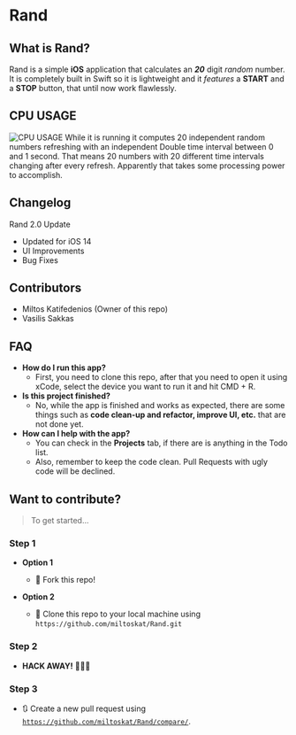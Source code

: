 # Rand

## What is Rand?
Rand is a simple **iOS** application that calculates an ***20*** digit *random* number.
  It is completely built in Swift so it is lightweight and it *features* a **START** and a **STOP** button, that until now work flawlessly.

## CPU USAGE

![CPU USAGE](https://miltoskat.github.io/Rand/Images/cpuUsage.png)
While it is running it computes 20 independent random numbers refreshing with an independent Double time interval between 0 and 1 second. That means 20 numbers with 20 different time intervals changing after every refresh.
Apparently that takes some processing power to accomplish.

## Changelog
Rand 2.0 Update
* Updated for iOS 14
* UI Improvements
* Bug Fixes

## Contributors
* Miltos Katifedenios (Owner of this repo)
* Vasilis Sakkas

## FAQ

- **How do I run this app?**
    - First, you need to clone this repo, after that you need to open it using xCode, select the device you want to run it and hit CMD + R.
- **Is this project finished?**
    - No, while the app is finished and works as expected, there are some things such as **code clean-up and refactor, improve UI, etc.** that are not done yet. 
- **How can I help with the app?**
    - You can check in the **Projects** tab, if there are is anything in the Todo list.
    - Also, remember to keep the code clean. Pull Requests with ugly code will be declined.

## Want to contribute?

> To get started...

### Step 1

- **Option 1**
    - 🍴 Fork this repo!

- **Option 2** 
    - 👯 Clone this repo to your local machine using `https://github.com/miltoskat/Rand.git`

### Step 2

- **HACK AWAY!** 🔨🔨🔨

### Step 3

- 🔃 Create a new pull request using <a href="https://github.com/miltoskat/Rand/compare/" target="_blank">`https://github.com/miltoskat/Rand/compare/`</a>.
